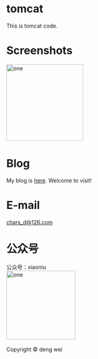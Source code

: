 # tomcat
This is tomcat code.

# Screenshots
<img alt="one" src="https://raw.github.com/charsdavy/tomcat/master/screenshots/about.gif" width="200">
&nbsp;&nbsp;

# Blog
My blog is [here](http://my.oschina.net/chars/blog). Welcome to visit!

# E-mail
chars_d@126.com

# 公众号
公众号：xiaoniu</br>
<img alt="one" src="https://raw.github.com/charsdavy/MySrc/master/images/xiaoniu.png" width="180">
&nbsp;&nbsp;

Copyright © deng wei
